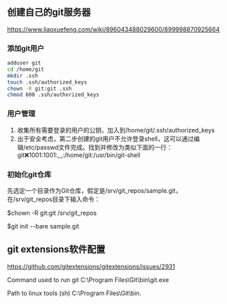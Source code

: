 ## 创建自己的git服务器
https://www.liaoxuefeng.com/wiki/896043488029600/899998870925664

### 添加git用户

```bash
adduser git
cd /home/git
mkdir .ssh
touch .ssh/authorized_keys
chown -R git:git .ssh
chmod 600 .ssh/authorized_keys 
```
### 用户管理
1. 收集所有需要登录的用户的公钥，加入到/home/git/.ssh/authorized_keys
1. 出于安全考虑，第二步创建的git用户不允许登录shell，这可以通过编辑/etc/passwd文件完成。找到并修改为类似下面的一行：
git:x:1001:1001:,,,:/home/git:/usr/bin/git-shell

### 初始化git仓库

先选定一个目录作为Git仓库，假定是/srv/git_repos/sample.git，在/srv/git_repos目录下输入命令：

$chown -R git:git /srv/git_repos

$git init --bare sample.git

## git extensions软件配置

https://github.com/gitextensions/gitextensions/issues/2931

Command used to run git C:\Program Files\Git\bin\git.exe

Path to linux tools (sh) C:\Program Files\Git\bin\.
